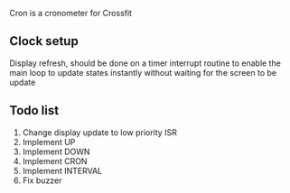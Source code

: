 Cron is a cronometer for Crossfit


## Clock setup
Display refresh, should be done on a timer interrupt routine to enable the main loop to update states instantly without waiting for the screen to be update

## Todo list

1. Change display update to low priority ISR
1. Implement UP
1. Implement DOWN
1. Implement CRON
1. Implement INTERVAL
1. Fix buzzer 
